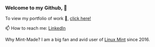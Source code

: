 ### Welcome to my Github,  👋
To view my portfolio of work 🔭, [click here!](https://mint-made.com/)

 📫 How to reach me: [LinkedIn](https://uk.linkedin.com/in/front-end-dev1)
 
 Why Mint-Made?
 I am a big fan and avid user of [Linux Mint](https://linuxmint.com/) since 2016.
